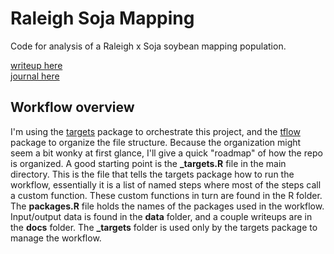 # Raleigh Soja Mapping
Code for analysis of a Raleigh x Soja soybean mapping population.  

[writeup here](https://github.com/jhgille2/Raleigh_Soja_Mapping/blob/main/docs/Notebook.pdf)  
[journal here](https://github.com/jhgille2/NCRaleigh_Soja_QTL_Mapping/blob/main/docs/Journal.pdf)  

## Workflow overview

I'm using the [targets](https://github.com/ropensci/targets) package to orchestrate this project, and the [tflow](https://github.com/MilesMcBain/tflow) package to organize the file structure. Because the organization might seem a bit wonky at first glance, I'll give a quick "roadmap" of how the repo is organized. A good starting point is the **\_targets.R** file in the main directory. This is the file that tells the targets package how to run the workflow, essentially it is a list of named steps where most of the steps call a custom function. These custom functions in turn are found in the R folder. The **packages.R** file holds the names of the packages used in the workflow. Input/output data is found in the **data** folder, and a couple writeups are in the **docs** folder. The **\_targets** folder is used only by the targets package to manage the workflow. 
